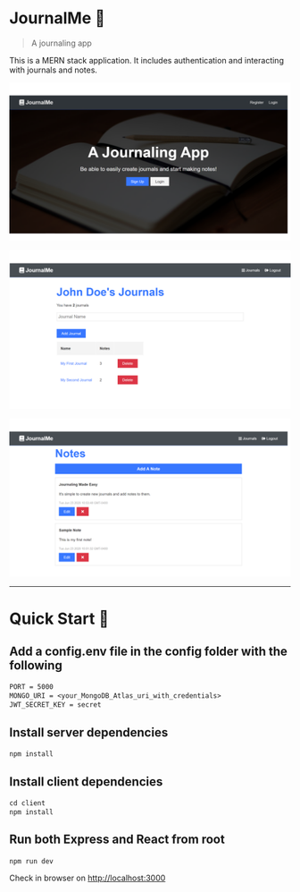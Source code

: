 # JournalMe 📔

> A journaling app

This is a MERN stack application. It includes authentication and interacting with journals and notes.

![home](./images/home.png)

![dashboard](./images/journals.png)

![notes](./images/notes.png)

---

# Quick Start 🚀

## Add a config.env file in the config folder with the following

```
PORT = 5000
MONGO_URI = <your_MongoDB_Atlas_uri_with_credentials>
JWT_SECRET_KEY = secret
```

## Install server dependencies

```
npm install
```

## Install client dependencies

```
cd client
npm install
```

## Run both Express and React from root

```
npm run dev
```

Check in browser on [http://localhost:3000](http://localhost:3000)
